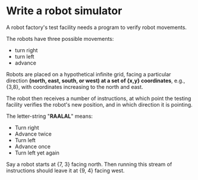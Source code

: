 # Write a robot simulator

A robot factory's test facility needs a program to verify robot movements.

The robots have three possible movements:

- turn right
- turn left
- advance

Robots are placed on a hypothetical infinite grid, facing a particular direction
**(north, east, south, or west) at a set of {x,y} coordinates**,
e.g., {3,8}, with coordinates increasing to the north and east.

The robot then receives a number of instructions, at which point the testing facility verifies the robot's new position, and in which direction it is pointing.

The letter-string "**RAALAL**" means:

- Turn right
- Advance twice
- Turn left
- Advance once
- Turn left yet again

Say a robot starts at {7, 3} facing north.
Then running this stream of instructions should leave it at {9, 4} facing west.
